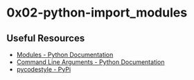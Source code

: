 # 0x02-python-import_modules

## Useful Resources
* [Modules - Python Documentation](https://docs.python.org/3/tutorial/modules.html)
* [Command Line Arguments - Python Documentation](https://docs.python.org/3/tutorial/stdlib.html#command-line-arguments)
* [pycodestyle - PyPi](https://pypi.org/project/pycodestyle/)
